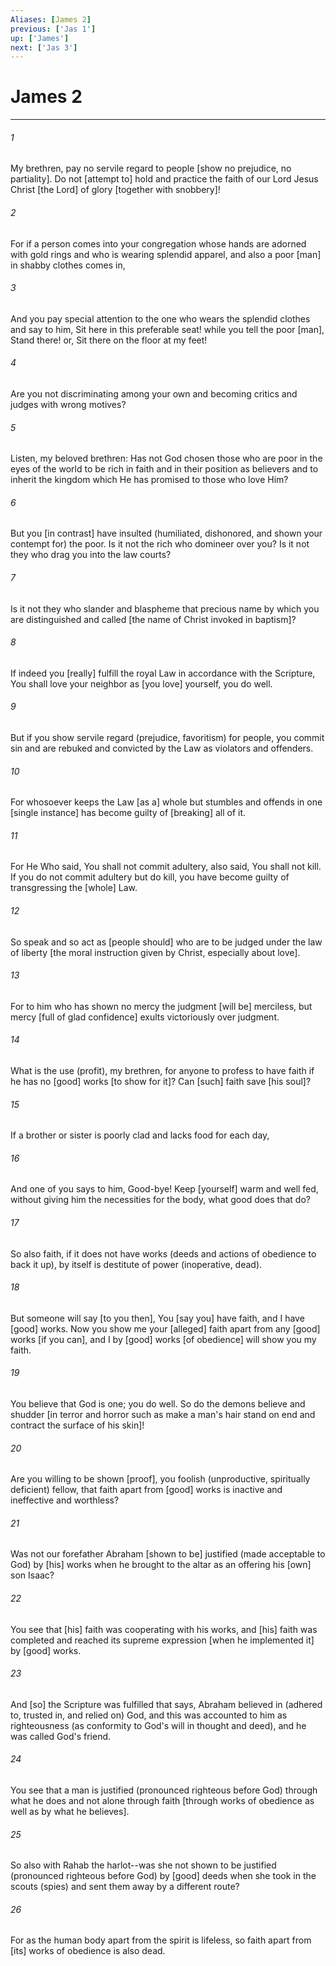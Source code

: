 ```yaml
---
Aliases: [James 2]
previous: ['Jas 1']
up: ['James']
next: ['Jas 3']
---
```

# James 2

***


###### 1 


My brethren, pay no servile regard to people [show no prejudice, no partiality]. Do not [attempt to] hold and practice the faith of our Lord Jesus Christ [the Lord] of glory [together with snobbery]! 


###### 2 


For if a person comes into your congregation whose hands are adorned with gold rings and who is wearing splendid apparel, and also a poor [man] in shabby clothes comes in, 


###### 3 


And you pay special attention to the one who wears the splendid clothes and say to him, Sit here in this preferable seat! while you tell the poor [man], Stand there! or, Sit there on the floor at my feet! 


###### 4 


Are you not discriminating among your own and becoming critics and judges with wrong motives? 


###### 5 


Listen, my beloved brethren: Has not God chosen those who are poor in the eyes of the world to be rich in faith and in their position as believers and to inherit the kingdom which He has promised to those who love Him? 


###### 6 


But you [in contrast] have insulted (humiliated, dishonored, and shown your contempt for) the poor. Is it not the rich who domineer over you? Is it not they who drag you into the law courts? 


###### 7 


Is it not they who slander and blaspheme that precious name by which you are distinguished and called [the name of Christ invoked in baptism]? 


###### 8 


If indeed you [really] fulfill the royal Law in accordance with the Scripture, You shall love your neighbor as [you love] yourself, you do well. 


###### 9 


But if you show servile regard (prejudice, favoritism) for people, you commit sin and are rebuked and convicted by the Law as violators and offenders. 


###### 10 


For whosoever keeps the Law [as a] whole but stumbles and offends in one [single instance] has become guilty of [breaking] all of it. 


###### 11 


For He Who said, You shall not commit adultery, also said, You shall not kill. If you do not commit adultery but do kill, you have become guilty of transgressing the [whole] Law. 


###### 12 


So speak and so act as [people should] who are to be judged under the law of liberty [the moral instruction given by Christ, especially about love]. 


###### 13 


For to him who has shown no mercy the judgment [will be] merciless, but mercy [full of glad confidence] exults victoriously over judgment. 


###### 14 


What is the use (profit), my brethren, for anyone to profess to have faith if he has no [good] works [to show for it]? Can [such] faith save [his soul]? 


###### 15 


If a brother or sister is poorly clad and lacks food for each day, 


###### 16 


And one of you says to him, Good-bye! Keep [yourself] warm and well fed, without giving him the necessities for the body, what good does that do? 


###### 17 


So also faith, if it does not have works (deeds and actions of obedience to back it up), by itself is destitute of power (inoperative, dead). 


###### 18 


But someone will say [to you then], You [say you] have faith, and I have [good] works. Now you show me your [alleged] faith apart from any [good] works [if you can], and I by [good] works [of obedience] will show you my faith. 


###### 19 


You believe that God is one; you do well. So do the demons believe and shudder [in terror and horror such as make a man's hair stand on end and contract the surface of his skin]! 


###### 20 


Are you willing to be shown [proof], you foolish (unproductive, spiritually deficient) fellow, that faith apart from [good] works is inactive and ineffective and worthless? 


###### 21 


Was not our forefather Abraham [shown to be] justified (made acceptable to God) by [his] works when he brought to the altar as an offering his [own] son Isaac? 


###### 22 


You see that [his] faith was cooperating with his works, and [his] faith was completed and reached its supreme expression [when he implemented it] by [good] works. 


###### 23 


And [so] the Scripture was fulfilled that says, Abraham believed in (adhered to, trusted in, and relied on) God, and this was accounted to him as righteousness (as conformity to God's will in thought and deed), and he was called God's friend. 


###### 24 


You see that a man is justified (pronounced righteous before God) through what he does and not alone through faith [through works of obedience as well as by what he believes]. 


###### 25 


So also with Rahab the harlot--was she not shown to be justified (pronounced righteous before God) by [good] deeds when she took in the scouts (spies) and sent them away by a different route? 


###### 26 


For as the human body apart from the spirit is lifeless, so faith apart from [its] works of obedience is also dead.
